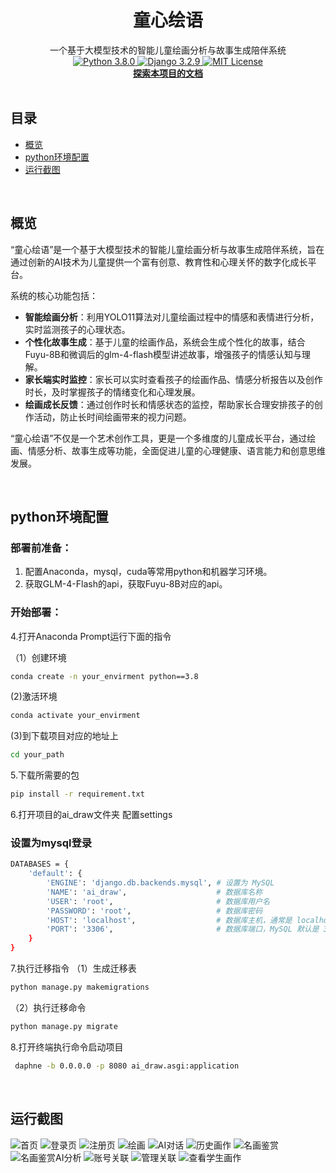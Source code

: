 

<!-- PROJECT SHIELDS -->



<!-- [![Version](https://img.shields.io/badge/version-v1.0.0-blue)](https://github.com/harmfl/AI_draw/releases) -->
<!-- [![Build Status](https://travis-ci.org/QingdaoU/OnlineJudge.svg?branch=master)](https://travis-ci.org/QingdaoU/OnlineJudge) -->
<!-- [![Forks][forks-shield]][forks-url] -->
<!-- [![Stargazers][stars-shield]][stars-url] -->
<!-- [![Issues][issues-shield]][issues-url] -->

<!-- [![LinkedIn][linkedin-shield]][linkedin-url] -->

<!-- PROJECT LOGO -->

<p align="center">
  <!-- <a href="https://github.com/harmfl/AI_draw/blob/master/AI_analyse/static/logo2.jpg"> -->
    <!-- <img src="images/logo.png" alt="Logo" width="80" height="80"> -->
  <!-- </a> -->

<h1 align="center">童心绘语</h1>
<p align="center">
  一个基于大模型技术的智能儿童绘画分析与故事生成陪伴系统
  <br>
    <a href="https://www.python.org/downloads/release/python-362/">
    <img src="https://img.shields.io/badge/python-3.8.0-blue.svg?style=flat-square" alt="Python 3.8.0" />
  </a>
  <a href="https://www.djangoproject.com/">
    <img src="https://img.shields.io/badge/django-3.2.9-blue.svg?style=flat-square" alt="Django 3.2.9" />
  </a>
  <a href="https://github.com/harmfl/AI_draw/blob/master/LICENSE">
    <img src="https://img.shields.io/badge/License-MIT-green" alt="MIT License" />
  </a>
  <br>
  <a href="https://github.com/harmfl/AI_draw/blob/master/README.md"><strong>探索本项目的文档</strong></a>
  <br />
  <!-- 插入徽章 -->
  <br />



 ## 目录

- [概览](#概览)
- [python环境配置](#python环境配置)
- [运行截图](#运行截图)

<br>

## 概览

“童心绘语”是一个基于大模型技术的智能儿童绘画分析与故事生成陪伴系统，旨在通过创新的AI技术为儿童提供一个富有创意、教育性和心理关怀的数字化成长平台。

系统的核心功能包括：
- **智能绘画分析**：利用YOLO11算法对儿童绘画过程中的情感和表情进行分析，实时监测孩子的心理状态。
- **个性化故事生成**：基于儿童的绘画作品，系统会生成个性化的故事，结合Fuyu-8B和微调后的glm-4-flash模型讲述故事，增强孩子的情感认知与理解。
- **家长端实时监控**：家长可以实时查看孩子的绘画作品、情感分析报告以及创作时长，及时掌握孩子的情绪变化和心理发展。
- **绘画成长反馈**：通过创作时长和情感状态的监控，帮助家长合理安排孩子的创作活动，防止长时间绘画带来的视力问题。

“童心绘语”不仅是一个艺术创作工具，更是一个多维度的儿童成长平台，通过绘画、情感分析、故事生成等功能，全面促进儿童的心理健康、语言能力和创意思维发展。

<br>

## python环境配置

### 部署前准备：
1. 配置Anaconda，mysql，cuda等常用python和机器学习环境。
2. 获取GLM-4-Flash的api，获取Fuyu-8B对应的api。

### 开始部署：

4.打开Anaconda Prompt运行下面的指令

（1）创建环境
```sh
conda create -n your_envirment python==3.8
```
(2)激活环境
```sh
conda activate your_envirment
```
(3)到下载项目对应的地址上
```sh
cd your_path
```
5.下载所需要的包
```sh
pip install -r requirement.txt
```
6.打开项目的ai_draw文件夹
配置settings
### 设置为mysql登录
```sh
DATABASES = {
    'default': {
        'ENGINE': 'django.db.backends.mysql', # 设置为 MySQL
        'NAME': 'ai_draw',                    # 数据库名称
        'USER': 'root',                       # 数据库用户名
        'PASSWORD': 'root',                   # 数据库密码
        'HOST': 'localhost',                  # 数据库主机，通常是 localhost
        'PORT': '3306',                       # 数据库端口，MySQL 默认是 3306
    }
}
```
7.执行迁移指令
（1）生成迁移表
```sh
python manage.py makemigrations
```
（2）执行迁移命令
```sh
python manage.py migrate
```
8.打开终端执行命令启动项目
```sh
 daphne -b 0.0.0.0 -p 8080 ai_draw.asgi:application  
```

<br>

## 运行截图

![首页](https://github.com/user-attachments/assets/6c79dd7d-da78-4238-a2ca-48381bb782c4)
![登录页](https://github.com/user-attachments/assets/81b6e09b-fbdf-4ca2-a7bb-e5734ed2e5e2)
![注册页](https://github.com/user-attachments/assets/87c8293d-3f82-415b-80ca-1d5086e90265)
![绘画](https://github.com/user-attachments/assets/1b712553-7cb1-4392-829c-b734b48c38a8)
![AI对话](https://github.com/user-attachments/assets/abdd6749-9a17-49a2-bd3b-5eefc7bf7eb0)
![历史画作](https://github.com/user-attachments/assets/aca6d97a-e6df-4cd0-a50e-520f5b1e0c49)
![名画鉴赏](https://github.com/user-attachments/assets/307aeb2a-7f71-45df-82a6-d6b7ed54ccde)
![名画鉴赏AI分析](https://github.com/user-attachments/assets/1011d281-a759-4c3f-8988-daca19b5946c)
![账号关联](https://github.com/user-attachments/assets/78714803-fef6-4442-af66-6062c7351473)
![管理关联](https://github.com/user-attachments/assets/b3ce7361-680a-4619-b863-3ceb8a6dc2fa)
![查看学生画作](https://github.com/user-attachments/assets/5074cace-60b7-49d6-88f0-f99cef8a88ab)
 <!-- ![摄像头页面](https://github.com/user-attachments/assets/01e6d308-298c-4baa-8fc7-9a83dff26152) -->
 <!-- ![绘画状态分析](https://github.com/user-attachments/assets/df38b638-688a-457f-a17e-81422296f73a) -->
